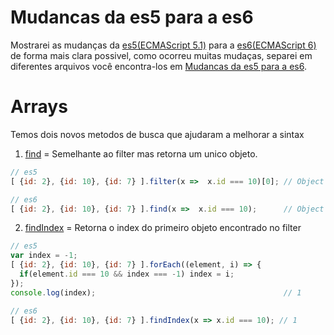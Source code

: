 
# Mudancas da es5 para a es6

Mostrarei as mudanças da [es5(ECMAScript 5.1)](http://www.ecma-international.org/ecma-262/5.1/) para a [es6(ECMAScript 6)](http://www.ecma-international.org/ecma-262/6.0/) de forma mais clara possivel, como ocorreu muitas mudaças, separei em diferentes arquivos você encontra-los em [Mudancas da es5 para a es6](https://github.com/codermarcos/frontend-weekly/tree/master/javascript/mudancas-da-es5-para-a-es6/).

Arrays
=
Temos dois novos metodos de busca que ajudaram a melhorar a sintax
1. [find](http://www.ecma-international.org/ecma-262/6.0/#sec-array.prototype.find) = Semelhante ao filter mas retorna um unico objeto.
```javascript
// es5
[ {id: 2}, {id: 10}, {id: 7} ].filter(x =>  x.id === 10)[0]; // Object { id: 10 }

// es6
[ {id: 2}, {id: 10}, {id: 7} ].find(x =>  x.id === 10);      // Object { id: 10 }
```

2. [findIndex](http://www.ecma-international.org/ecma-262/6.0/#sec-array.prototype.findindex) = Retorna o index do primeiro objeto encontrado no filter 
```javascript
// es5
var index = -1;
[ {id: 2}, {id: 10}, {id: 7} ].forEach((element, i) => { 
  if(element.id === 10 && index === -1) index = i; 
});
console.log(index);                                          // 1

// es6
[ {id: 2}, {id: 10}, {id: 7} ].findIndex(x => x.id === 10); // 1
```